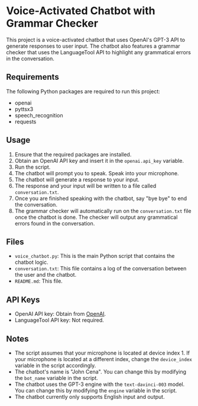 
# Voice-Activated Chatbot with Grammar Checker

This project is a voice-activated chatbot that uses OpenAI's GPT-3 API to generate responses to user input. The chatbot also features a grammar checker that uses the LanguageTool API to highlight any grammatical errors in the conversation.

## Requirements

The following Python packages are required to run this project:

- openai
- pyttsx3
- speech_recognition
- requests

## Usage

1. Ensure that the required packages are installed.
2. Obtain an OpenAI API key and insert it in the `openai.api_key` variable.
3. Run the script.
4. The chatbot will prompt you to speak. Speak into your microphone.
5. The chatbot will generate a response to your input.
6. The response and your input will be written to a file called `conversation.txt`.
7. Once you are finished speaking with the chatbot, say "bye bye" to end the conversation.
8. The grammar checker will automatically run on the `conversation.txt` file once the chatbot is done. The checker will output any grammatical errors found in the conversation.

## Files

- `voice_chatbot.py`: This is the main Python script that contains the chatbot logic.
- `conversation.txt`: This file contains a log of the conversation between the user and the chatbot.
- `README.md`: This file.

## API Keys

- OpenAI API key: Obtain from [OpenAI](https://beta.openai.com/signup/).
- LanguageTool API key: Not required.

## Notes

- The script assumes that your microphone is located at device index 1. If your microphone is located at a different index, change the `device_index` variable in the script accordingly.
- The chatbot's name is "John Cena". You can change this by modifying the `bot_name` variable in the script.
- The chatbot uses the GPT-3 engine with the `text-davinci-003` model. You can change this by modifying the `engine` variable in the script.
- The chatbot currently only supports English input and output.
